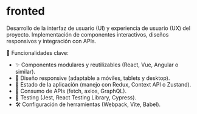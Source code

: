 # fronted

Desarrollo de la interfaz de usuario (UI) y experiencia de usuario (UX) del proyecto. Implementación de componentes interactivos, diseños responsivos y integración con APIs.

🚀 Funcionalidades clave:

- ✨ Componentes modulares y reutilizables (React, Vue, Angular o similar).
- 📱 Diseño responsive (adaptable a móviles, tablets y desktop).
- 🎯 Estado de la aplicación (manejo con Redux, Context API o Zustand).
- 🔌 Consumo de APIs (fetch, axios, GraphQL).
- 🧪 Testing (Jest, React Testing Library, Cypress).
- 🛠 Configuración de herramientas (Webpack, Vite, Babel).
